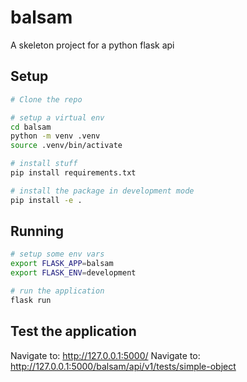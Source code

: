 # balsam
A skeleton project for a python flask api

## Setup
```bash
# Clone the repo

# setup a virtual env
cd balsam
python -m venv .venv
source .venv/bin/activate

# install stuff
pip install requirements.txt

# install the package in development mode
pip install -e .
```

## Running
```bash
# setup some env vars
export FLASK_APP=balsam
export FLASK_ENV=development

# run the application
flask run
```
## Test the application
Navigate to: http://127.0.0.1:5000/
Navigate to: http://127.0.0.1:5000/balsam/api/v1/tests/simple-object
